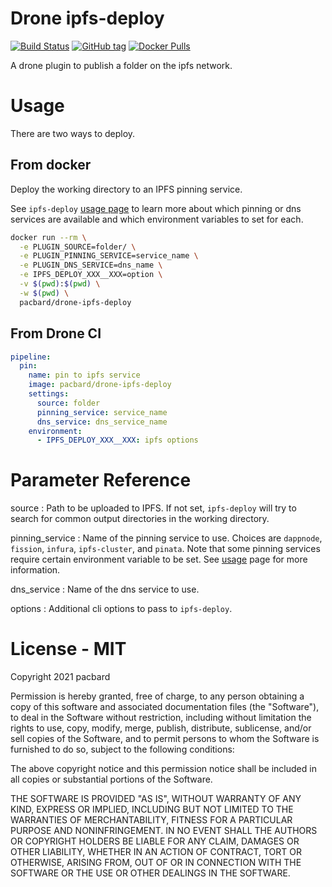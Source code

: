# Drone ipfs-deploy

[![Build Status](https://img.shields.io/drone/build/pacbard/drone-ipfs-deploy?logo=drone&server=https%3A%2F%2Fdrone.pacbard.duckdns.org)](https://drone.pacbard.duckdns.org/pacbard/drone-ipfs-deploy/)
[![GitHub tag](https://img.shields.io/github/v/tag/pacbard/drone-ipfs-deploy?logo=github)](https://github.com/pacbard/drone-ipfs-deploy/tags)
[![Docker Pulls](https://img.shields.io/docker/pulls/pacbard/drone-ipfs-deploy?logo=docker)](https://hub.docker.com/repository/docker/pacbard/drone-ipfs-deploy)

A drone plugin to publish a folder on the ipfs network.

# Usage

There are two ways to deploy.

## From docker

Deploy the working directory to an IPFS pinning service.

See `ipfs-deploy` [usage page](https://github.com/ipfs-shipyard/ipfs-deploy/blob/master/md/usage.md) to learn more about 
which pinning or dns services are available and which environment variables to set for each.

```bash
docker run --rm \
  -e PLUGIN_SOURCE=folder/ \
  -e PLUGIN_PINNING_SERVICE=service_name \
  -e PLUGIN_DNS_SERVICE=dns_name \
  -e IPFS_DEPLOY_XXX__XXX=option \
  -v $(pwd):$(pwd) \
  -w $(pwd) \
  pacbard/drone-ipfs-deploy
```

## From Drone CI

```yaml
pipeline:
  pin:
    name: pin to ipfs service
    image: pacbard/drone-ipfs-deploy
    settings:
      source: folder
      pinning_service: service_name
      dns_service: dns_service_name
    environment:
      - IPFS_DEPLOY_XXX__XXX: ipfs options
```

# Parameter Reference

source
: Path to be uploaded to IPFS. If not set, `ipfs-deploy` will try to search for common output directories in the working directory.

pinning_service
: Name of the pinning service to use. Choices are `dappnode`, `fission`, `infura`, `ipfs-cluster`, and `pinata`. Note that some pinning services require certain environment variable to be set. See [usage](https://github.com/ipfs-shipyard/ipfs-deploy/blob/master/md/usage.md) page for more information.

dns_service
: Name of the dns service to use.

options
: Additional cli options to pass to `ipfs-deploy`.

# License - MIT

Copyright 2021 pacbard

Permission is hereby granted, free of charge, to any person obtaining a copy of this software and associated documentation files (the "Software"), to deal in the Software without restriction, including without limitation the rights to use, copy, modify, merge, publish, distribute, sublicense, and/or sell copies of the Software, and to permit persons to whom the Software is furnished to do so, subject to the following conditions:

The above copyright notice and this permission notice shall be included in all copies or substantial portions of the Software.

THE SOFTWARE IS PROVIDED "AS IS", WITHOUT WARRANTY OF ANY KIND, EXPRESS OR IMPLIED, INCLUDING BUT NOT LIMITED TO THE WARRANTIES OF MERCHANTABILITY, FITNESS FOR A PARTICULAR PURPOSE AND NONINFRINGEMENT. IN NO EVENT SHALL THE AUTHORS OR COPYRIGHT HOLDERS BE LIABLE FOR ANY CLAIM, DAMAGES OR OTHER LIABILITY, WHETHER IN AN ACTION OF CONTRACT, TORT OR OTHERWISE, ARISING FROM, OUT OF OR IN CONNECTION WITH THE SOFTWARE OR THE USE OR OTHER DEALINGS IN THE SOFTWARE.

